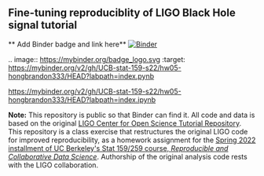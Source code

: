 ## Fine-tuning reproduciblity of LIGO Black Hole signal tutorial

** Add Binder badge and link here**
[![Binder](https://mybinder.org/badge_logo.svg)](https://mybinder.org/v2/gh/UCB-stat-159-s22/hw05-hongbrandon333/HEAD?labpath=index.pynb)


.. image:: https://mybinder.org/badge_logo.svg
 :target: https://mybinder.org/v2/gh/UCB-stat-159-s22/hw05-hongbrandon333/HEAD?labpath=index.pynb
 
https://mybinder.org/v2/gh/UCB-stat-159-s22/hw05-hongbrandon333/HEAD?labpath=index.ipynb

**Note:** This repository is public so that Binder can find it. All code and data is based on the original [LIGO Center for Open Science Tutorial Repository](https://github.com/losc-tutorial/LOSC_Event_tutorial). This repository is a class exercise that restructures the original LIGO code for improved reproducibility, as a homework assignment for the [Spring 2022 installment of UC Berkeley's Stat 159/259 course, _Reproducible and Collaborative Data Science_](https://ucb-stat-159-s22.github.io). Authorship of the original analysis code rests with the LIGO collaboration.
